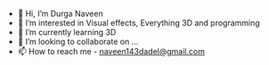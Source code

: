 - 👋 Hi, I’m Durga Naveen
- 👀 I’m interested in Visual effects, Everything 3D and programming 
- 🌱 I’m currently learning 3D
- 💞️ I’m looking to collaborate on ...
- 📫 How to reach me - naveen143dadel@gmail.com

<!---
NaveenESTR/NaveenESTR is a ✨ special ✨ repository because its `README.md` (this file) appears on your GitHub profile.
You can click the Preview link to take a look at your changes.
--->
